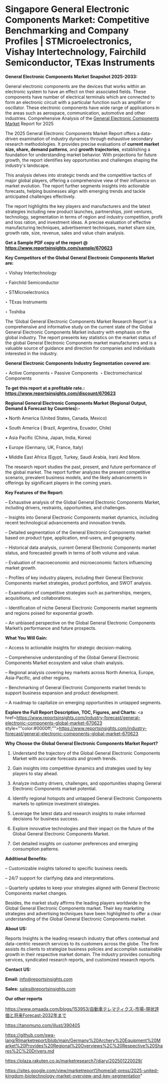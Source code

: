 # Singapore General Electronic Components Market: Competitive Benchmarking and Company Profiles | STMicroelectronics, Vishay Intertechnology, Fairchild Semiconductor, T​​Exas Instruments

<strong>General Electronic Components Market Snapshot 2025-2033:</strong>

General electronic components are the devices that works within an electronic system to have an effect on their associated fields. These components have number of electrical terminals which are connected to form an electronic circuit with a particular function such as amplifier or oscillator. These electronic components have wide range of applications in the areas such as aerospace, communication, automotive and other industries. Comprehensive Analysis of the <a href=https://www.reportsinsights.com/sample/670623>General Electronic Components Market</a> Report for 2025

The 2025 General Electronic Components Market Report offers a data-driven examination of industry dynamics through exhaustive secondary research methodologies. It provides precise evaluations of <strong>current market size, share, demand patterns</strong>, and <strong>growth trajectories</strong>, establishing a foundation for understanding market behavior. With projections for future growth, the report identifies key opportunities and challenges shaping the industry's landscape.

This analysis delves into strategic trends and the competitive tactics of major global players, offering a comprehensive view of their influence on market evolution. The report further segments insights into actionable forecasts, helping businesses align with emerging trends and tackle anticipated challenges effectively.

The report highlights the key players and manufacturers and the latest strategies including new product launches, partnerships, joint ventures, technology, segmentation in terms of region and industry competition, profit and loss ration, and investment ideas. A precise evaluation of effective manufacturing techniques, advertisement techniques, market share size, growth rate, size, revenue, sales and value chain analysis.

<strong>Get a Sample PDF copy of the report @ <a href=https://www.reportsinsights.com/sample/670623 style=color:#0000ff;>https://www.reportsinsights.com/sample/670623</a></strong>

<strong>Key Competitors of the Global General Electronic Components Market are:</strong>

‣ Vishay Intertechnology

‣ Fairchild Semiconductor

‣ STMicroelectronics

‣ T​​Exas Instruments

‣ Toshiba

The ‘Global General Electronic Components Market Research Report’ is a comprehensive and informative study on the current state of the Global General Electronic Components Market industry with emphasis on the global industry. The report presents key statistics on the market status of the global General Electronic Components market manufacturers and is a valuable source of guidance and direction for companies and individuals interested in the industry.

<strong>General Electronic Components Industry Segmentation covered are:</strong>

‣ Active Components
‣ Passive Components 
‣ Electromechanical Components

<strong>To get this report at a profitable rate.: <a href=https://www.reportsinsights.com/discount/670623 style=color:#0000ff;>https://www.reportsinsights.com/discount/670623</a></strong>

<strong>Regional General Electronic Components Market (Regional Output, Demand &amp; Forecast by Countries):-</strong>

• North America (United States, Canada, Mexico)

• South America ( Brazil, Argentina, Ecuador, Chile)

• Asia Pacific (China, Japan, India, Korea)

• Europe (Germany, UK, France, Italy)

• Middle East Africa (Egypt, Turkey, Saudi Arabia, Iran) And More.

The research report studies the past, present, and future performance of the global market. The report further analyzes the present competitive scenario, prevalent business models, and the likely advancements in offerings by significant players in the coming years.

<strong>Key Features of the Report:</strong>

– Exhaustive analysis of the Global General Electronic Components Market, including drivers, restraints, opportunities, and challenges.

– Insights into General Electronic Components market dynamics, including recent technological advancements and innovation trends.

– Detailed segmentation of the General Electronic Components market based on product type, application, end-users, and geography.

– Historical data analysis, current General Electronic Components market status, and forecasted growth in terms of both volume and value.

– Evaluation of macroeconomic and microeconomic factors influencing market growth.

– Profiles of key industry players, including their General Electronic Components market strategies, product portfolios, and SWOT analysis.

– Examination of competitive strategies such as partnerships, mergers, acquisitions, and collaborations.

– Identification of niche General Electronic Components market segments and regions poised for exponential growth.

– An unbiased perspective on the Global General Electronic Components Market’s performance and future prospects.

<strong>What You Will Gain:</strong>

– Access to actionable insights for strategic decision-making.

– Comprehensive understanding of the Global General Electronic Components Market ecosystem and value chain analysis.

– Regional analysis covering key markets across North America, Europe, Asia-Pacific, and other regions.

– Benchmarking of General Electronic Components market trends to support business expansion and product development.

– A roadmap to capitalize on emerging opportunities in untapped segments.

<strong>Explore the Full Report Description, TOC, Figures, and Charts:</strong>
<a href=https://www.reportsinsights.com/industry-forecast/general-electronic-components-global-market-670623 style=""color:#0000ff;"">https://www.reportsinsights.com/industry-forecast/general-electronic-components-global-market-670623</a>

<strong>Why Choose the Global General Electronic Components Market Report?</strong>

1. Understand the trajectory of the Global General Electronic Components Market with accurate forecasts and growth trends.

2. Gain insights into competitive dynamics and strategies used by key players to stay ahead.

3. Analyze industry drivers, challenges, and opportunities shaping General Electronic Components market potential.

4. Identify regional hotspots and untapped General Electronic Components markets to optimize investment strategies.

5. Leverage the latest data and research insights to make informed decisions for business success.

6. Explore innovative technologies and their impact on the future of the Global General Electronic Components Market.

7. Get detailed insights on customer preferences and emerging consumption patterns.

<strong>Additional Benefits:</strong>

– Customizable insights tailored to specific business needs.

– 24/7 support for clarifying data and interpretations.

– Quarterly updates to keep your strategies aligned with General Electronic Components market changes.

Besides, the market study affirms the leading players worldwide in the Global General Electronic Components market. Their key marketing strategies and advertising techniques have been highlighted to offer a clear understanding of the Global General Electronic Components market.

<strong><strong>About US</strong>:</strong>

Reports Insights is the leading research industry that offers contextual and data-centric research services to its customers across the globe. The firm assists its clients to strategize business policies and accomplish sustainable growth in their respective market domain. The industry provides consulting services, syndicated research reports, and customized research reports.

<strong>Contact US:</strong>

<p class=><b>Email:</b> <a href=mailto:info@reportsinsights.com>info@reportsinsights.com</a></p>
<p class=><b>Sales:</b> <a href=mailto:sales@reportsinsights.com>sales@reportsinsights.com</a></p>

<strong>Our other reports</strong>

<a href=https://www.omaada.com/blogs/153953/自動車テレマティクス-市場-現状評価と将来Forecast-2032年まで>https://www.omaada.com/blogs/153953/自動車テレマティクス-市場-現状評価と将来Forecast-2032年まで</a>

<a href=https://tanomuno.com/illust/390405>https://tanomuno.com/illust/390405</a>

<a href=https://github.com/swa-lang/RImarketreport/blob/main/Germany%20Archery%20Equipment%20Market%20Provides%20Regional%20Overviews%2C%20Respective%20Shares%2C%20Drivers.md>https://github.com/swa-lang/RImarketreport/blob/main/Germany%20Archery%20Equipment%20Market%20Provides%20Regional%20Overviews%2C%20Respective%20Shares%2C%20Drivers.md</a>

<a href=https://plaza.rakuten.co.jp/marketresearch7/diary/202501220029/>https://plaza.rakuten.co.jp/marketresearch7/diary/202501220029/</a>

<a href=https://sites.google.com/view/marketreport1/home/all-press/2025-united-kingdom-biotechnology-market-overview-and-key-segmentation>https://sites.google.com/view/marketreport1/home/all-press/2025-united-kingdom-biotechnology-market-overview-and-key-segmentation</a>"
